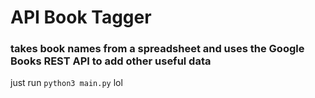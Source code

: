 # API Book Tagger
### takes book names from a spreadsheet and uses the Google Books REST API to add other useful data

just run ```python3 main.py``` lol